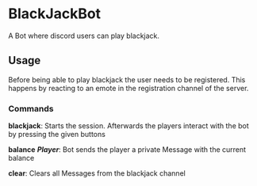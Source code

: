 # BlackJackBot
A Bot where discord users can play blackjack.
## Usage
Before being able to play blackjack the user needs to be registered. This happens by reacting to an emote in the registration channel of the server.
### Commands
**blackjack**: Starts the session. Afterwards the players interact with the bot by pressing the given buttons

**balance** __*Player*__: Bot sends the player a private Message with the current balance

**clear**: Clears all Messages from the blackjack channel
